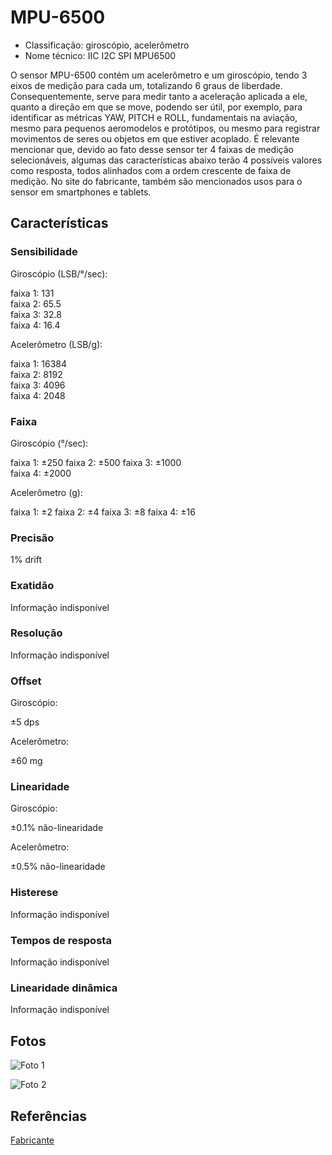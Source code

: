 
# MPU-6500

- Classificação: giroscópio, acelerômetro
- Nome técnico: IIC I2C SPI MPU6500

O sensor MPU-6500 contém um acelerômetro e um giroscópio, tendo 3 eixos de medição para cada um, totalizando 6 graus de liberdade. Consequentemente, serve para medir tanto a aceleração aplicada a ele, quanto a direção em que se move, podendo ser útil, por exemplo, para identificar as métricas YAW, PITCH e ROLL, fundamentais na aviação, mesmo para pequenos aeromodelos e protótipos, ou mesmo para registrar movimentos de seres ou objetos em que estiver acoplado. É relevante mencionar que, devido ao fato desse sensor ter 4 faixas de medição selecionáveis, algumas das características abaixo terão 4 possíveis valores como resposta, todos alinhados com a ordem crescente de faixa de medição. No site do fabricante, também são mencionados usos para o sensor em smartphones e tablets.


## Características 

### Sensibilidade

Giroscópio (LSB/°/sec):

faixa 1: 131  
faixa 2: 65.5  
faixa 3: 32.8  
faixa 4: 16.4

Acelerômetro (LSB/g):

faixa 1: 16384  
faixa 2: 8192  
faixa 3: 4096  
faixa 4: 2048

### Faixa

Giroscópio (°/sec):

faixa 1: ±250
faixa 2: ±500
faixa 3: ±1000  
faixa 4: ±2000

Acelerômetro (g):

faixa 1: ±2
faixa 2: ±4
faixa 3: ±8
faixa 4: ±16

### Precisão

1% drift

### Exatidão

Informação indisponível

### Resolução

Informação indisponível

### Offset

Giroscópio:

±5 dps

Acelerômetro:

±60 mg

### Linearidade

Giroscópio:

±0.1% não-linearidade

Acelerômetro:

±0.5% não-linearidade

### Histerese

Informação indisponível

### Tempos de resposta

Informação indisponível

### Linearidade dinâmica

Informação indisponível

## Fotos

![Foto 1](https://images-na.ssl-images-amazon.com/images/I/51AalGLqVML._SX342_.jpg)

![Foto 2](https://www.logicware.com.au/assets/full/IF_C6803B15.png?20200703030441)

## Referências

[Fabricante](https://invensense.tdk.com/products/motion-tracking/6-axis/mpu-6500/)